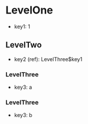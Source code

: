 # LevelOne
- key1: 1

## LevelTwo
- key2 (ref): LevelThree$key1

### LevelThree
- key3: a

### LevelThree
- key3: b
